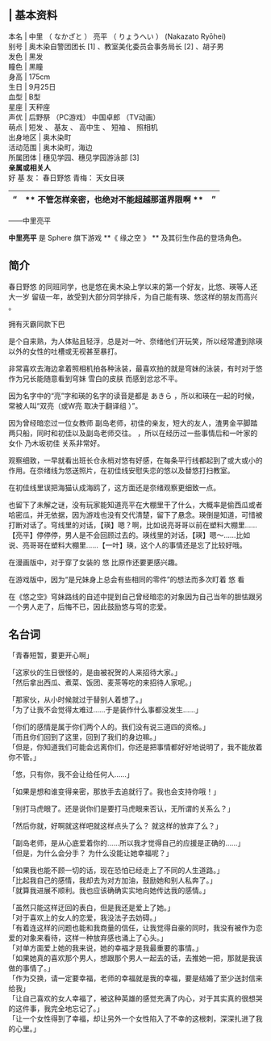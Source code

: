 |  **基本资料**  
---  
本名  |  中里  （  なかざと  ）  亮平  （  りょうへい  ）  (Nakazato Ryōhei)   
别号  |  奥木染自警团团长  [1]  、教室美化委员会事务局长  [2]  、胡子男   
发色  |  黑发   
瞳色  |  黑瞳   
身高  |  175cm   
生日  |  9月25日   
血型  |  B型   
星座  |  天秤座   
声优  |  后野祭  （PC游戏）  中国卓郎  （TV动画）   
萌点  |  短发  、  基友  、  高中生  、  短袖  、  照相机   
出身地区  |  奥木染町   
活动范围  |  奥木染町，海边   
所属团体  |  穗见学园、穗见学园游泳部  [3]   
**亲属或相关人**  
好  基  友：  春日野悠  青梅：  天女目瑛  </br>  
  
|  “  |  ** 不管怎样亲密，也绝对不能超越那道界限啊  ** |  ”   
---|---|---  
——中里亮平  
  
**中里亮平** 是  Sphere  旗下游戏 **《 缘之空  》 ** 及其衍生作品的登场角色。

##  简介

春日野悠  的同班同学，也是悠在奥木染上学以来的第一个好友，比悠、瑛等人还大一岁  留级一年，故受到大部分同学排斥，为自己能有瑛、悠这样的朋友而高兴  。

拥有灭霸同款下巴

是个自来熟，为人体贴且轻浮，总是对一叶、奈绪他们开玩笑，所以经常遭到除瑛以外的女性的吐槽或无视甚至暴打。

非常喜欢去海边拿着照相机拍各种泳装，最喜欢拍的就是穹妹的泳装，有时对于悠作为兄长能随意看到穹妹  雪白的皮肤  而感到忿忿不平。

因为名字中的“亮”字和瑛的名字的读音是都是  あきら  ，所以和瑛在一起的时候，常被人叫“双亮（或W亮  取决于翻译组  ）”。

因为曾经暗恋过一位女教师  副岛老师，初佳的亲友，短大的友人，渣男金平脚踏两只船，同时和初佳以及副岛老师交往。  ，所以在经历过一些事情后和一叶家的女仆
乃木坂初佳  关系非常好。

观察细致，一早就看出班长仓永梢对悠有好感，在每条平行线都起到了或大或小的作用。在奈绪线为悠送照片，在初佳线安慰失恋的悠以及替悠打扫教室。

在初佳线里误把海猫认成海鸥了，这方面还是奈绪观察更细致一点。

也留下了未解之谜，没有玩家能知道亮平在大棚里干了什么，大概率是偷西瓜或者哈密瓜，并无依据，因为游戏也没有交代清楚，留下了悬念。瑛倒是知道，可惜被打断对话了。穹线里的对话，【瑛】嗯？啊，比如说亮哥哥以前在塑料大棚里……【亮平】停停停，男人是不会回顾过去的。瑛线里的对话，【瑛】嗯～……比如说、亮哥哥在塑料大棚里……【一叶】瑛，这个人的事情还是忘了比较好哦。

在漫画版中，对于穿了女装的  悠  比原作还要更感兴趣。

在游戏版中，因为“是兄妹身上总会有些相同的零件”的想法而多次盯着  悠  看

在《悠之空》穹妹路线的自述中提到自己曾经暗恋的对象因为自己当年的胆怯跟另一个男人走了，后悔不已，因此鼓励悠与穹的恋爱。

##  名台词

「青春短暂，要更开心啊」

「这家伙的生日很怪的，是由被祝贺的人来招待大家。」  
「然后拿出西瓜、煮菜、饭团、麦茶等吃的来招待人家呢。」

「那家伙，从小时候就过于替别人着想了。」  
「为了让我不会觉得太难过……于是装作什么事都没发生……」

「你们的感情是属于你们两个人的。我们没有说三道四的资格。」  
「而且你们回到了这里，回到了我们的身边嘛。」  
「但是，你知道我们可能会远离你们，你还是把事情都好好地说明了，我不能放着你不管。」

「悠，只有你，我不会让给任何人……」

「如果是想和谁变得亲密，那放手去追就行了。我也会支持你哦！」

「别打马虎眼了。还是说你们是要打马虎眼来否认，无所谓的关系么？」

「然后你就，好啊就这样吧就这样点头了么？ 就这样的放弃了么？」

「副岛老师，是从心底爱着你的……所以我才觉得自己的应援是正确的……」  
「但是，为什么会分手？ 为什么没能让她幸福呢？」

「如果我也能不顾一切的话，现在恐怕已经走上了不同的人生道路。」  
「比起我自己的感情，我却去为对方加油，鼓励她和别人私奔了。」  
「就算我进展不顺利。我也应该确确实实地向她传达我的感情。」

「虽然只能这样迂回的表白，但是我还是爱上了她。」  
「对于喜欢上的女人的恋爱，我没法子去妨碍。」  
「有着连这样的问题也能和我商量的信任，让我觉得自豪的同时，我没有被作为恋爱的对象来看待，这样一种放弃感也涌上了心头。」  
「对单方面爱上她的我来说，她的幸福才是我最重要的事情。」  
「如果她真的喜欢那个男人，想跟那个男人一起去的话，去推她一把，那就是我该做的事情了。」  
「作为交换，请一定要幸福，老师的幸福就是我的幸福，要是结婚了至少送封信来给我」  
「让自己喜欢的女人幸福了，被这种英雄的感觉充满了内心，对于其实真的很想哭的这件事，我完全地忘记了。」  
「让一个女性得到了幸福，却让另外一个女性陷入了不幸的这根刺，深深扎进了我的心里。」